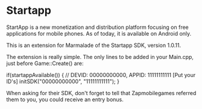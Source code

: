 Startapp
========

StartApp is a new monetization and distribution platform focusing on free applications for mobile phones. As of today, it is available on Android only.

This is an extension for Marmalade of the Startapp SDK, version 1.0.11.

The extension is really simple. The only lines to be added in your Main.cpp, just before Game::Create() are:

if(startappAvailable())
  {
		// DEVID: 00000000000, APPID: 11111111111 [Put your ID's]
		initSDK("00000000000", "11111111111");
	}


When asking for their SDK, don't forget to tell that Zapmobilegames referred them to you, you could receive an entry bonus.